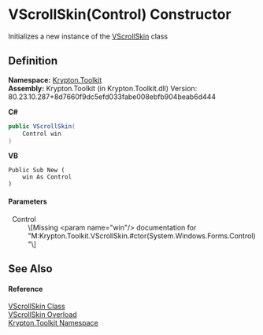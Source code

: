# VScrollSkin(Control) Constructor


Initializes a new instance of the <a href="c9914e76-d147-debc-3e3a-8f31590bdb6a.md">VScrollSkin</a> class



## Definition
**Namespace:** <a href="79d2eac2-21f4-54ff-7552-b20c33c30600.md">Krypton.Toolkit</a>  
**Assembly:** Krypton.Toolkit (in Krypton.Toolkit.dll) Version: 80.23.10.287+8d7660f9dc5efd033fabe008ebfb904beab6d444

**C#**
``` C#
public VScrollSkin(
	Control win
)
```
**VB**
``` VB
Public Sub New ( 
	win As Control
)
```



#### Parameters
<dl><dt>  Control</dt><dd>\[Missing &lt;param name="win"/&gt; documentation for "M:Krypton.Toolkit.VScrollSkin.#ctor(System.Windows.Forms.Control)"\]</dd></dl>

## See Also


#### Reference
<a href="c9914e76-d147-debc-3e3a-8f31590bdb6a.md">VScrollSkin Class</a>  
<a href="bf079ea1-54f6-f6d7-398c-c0944465f802.md">VScrollSkin Overload</a>  
<a href="79d2eac2-21f4-54ff-7552-b20c33c30600.md">Krypton.Toolkit Namespace</a>  
